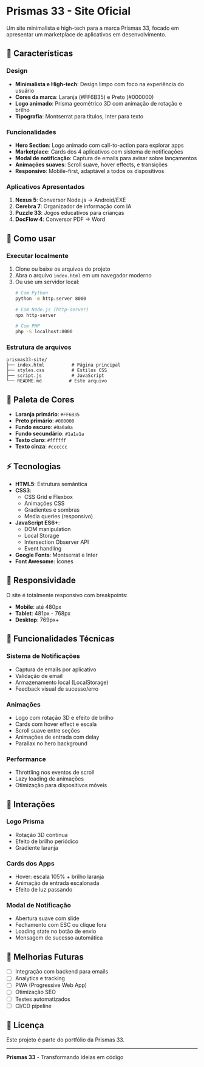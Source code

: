 # Prismas 33 - Site Oficial

Um site minimalista e high-tech para a marca Prismas 33, focado em apresentar um marketplace de aplicativos em desenvolvimento.

## 🎯 Características

### Design
- **Minimalista e High-tech**: Design limpo com foco na experiência do usuário
- **Cores da marca**: Laranja (#FF6B35) e Preto (#000000)
- **Logo animado**: Prisma geométrico 3D com animação de rotação e brilho
- **Tipografia**: Montserrat para títulos, Inter para texto

### Funcionalidades
- **Hero Section**: Logo animado com call-to-action para explorar apps
- **Marketplace**: Cards dos 4 aplicativos com sistema de notificações
- **Modal de notificação**: Captura de emails para avisar sobre lançamentos
- **Animações suaves**: Scroll suave, hover effects, e transições
- **Responsivo**: Mobile-first, adaptável a todos os dispositivos

### Aplicativos Apresentados
1. **Nexus 5**: Conversor Node.js → Android/EXE
2. **Cerebra 7**: Organizador de informação com IA
3. **Puzzle 33**: Jogos educativos para crianças
4. **DocFlow 4**: Conversor PDF → Word

## 🚀 Como usar

### Executar localmente
1. Clone ou baixe os arquivos do projeto
2. Abra o arquivo `index.html` em um navegador moderno
3. Ou use um servidor local:
   ```bash
   # Com Python
   python -m http.server 8000
   
   # Com Node.js (http-server)
   npx http-server
   
   # Com PHP
   php -S localhost:8000
   ```

### Estrutura de arquivos
```
prismas33-site/
├── index.html          # Página principal
├── styles.css          # Estilos CSS
├── script.js           # JavaScript
└── README.md          # Este arquivo
```

## 🎨 Paleta de Cores

- **Laranja primário**: `#FF6B35`
- **Preto primário**: `#000000`
- **Fundo escuro**: `#0a0a0a`
- **Fundo secundário**: `#1a1a1a`
- **Texto claro**: `#ffffff`
- **Texto cinza**: `#cccccc`

## ⚡ Tecnologias

- **HTML5**: Estrutura semântica
- **CSS3**: 
  - CSS Grid e Flexbox
  - Animações CSS
  - Gradientes e sombras
  - Media queries (responsivo)
- **JavaScript ES6+**:
  - DOM manipulation
  - Local Storage
  - Intersection Observer API
  - Event handling
- **Google Fonts**: Montserrat e Inter
- **Font Awesome**: Ícones

## 📱 Responsividade

O site é totalmente responsivo com breakpoints:
- **Mobile**: até 480px
- **Tablet**: 481px - 768px  
- **Desktop**: 769px+

## 🔧 Funcionalidades Técnicas

### Sistema de Notificações
- Captura de emails por aplicativo
- Validação de email
- Armazenamento local (LocalStorage)
- Feedback visual de sucesso/erro

### Animações
- Logo com rotação 3D e efeito de brilho
- Cards com hover effect e escala
- Scroll suave entre seções
- Animações de entrada com delay
- Parallax no hero background

### Performance
- Throttling nos eventos de scroll
- Lazy loading de animações
- Otimização para dispositivos móveis

## 🎪 Interações

### Logo Prisma
- Rotação 3D contínua
- Efeito de brilho periódico
- Gradiente laranja

### Cards dos Apps
- Hover: escala 105% + brilho laranja
- Animação de entrada escalonada
- Efeito de luz passando

### Modal de Notificação
- Abertura suave com slide
- Fechamento com ESC ou clique fora
- Loading state no botão de envio
- Mensagem de sucesso automática

## 🔮 Melhorias Futuras

- [ ] Integração com backend para emails
- [ ] Analytics e tracking
- [ ] PWA (Progressive Web App)
- [ ] Otimização SEO
- [ ] Testes automatizados
- [ ] CI/CD pipeline

## 📄 Licença

Este projeto é parte do portfólio da Prismas 33.

---

**Prismas 33** - Transformando ideias em código
